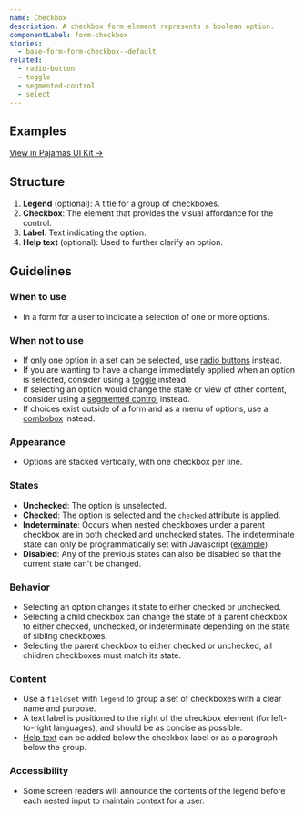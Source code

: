 ```yaml
---
name: Checkbox
description: A checkbox form element represents a boolean option.
componentLabel: form-checkbox
stories:
  - base-form-form-checkbox--default
related:
  - radio-button
  - toggle
  - segmented-control
  - select
---
```


## Examples

<story-viewer story-name="base-form-form-checkbox--default" title="Checkbox"></story-viewer>

[View in Pajamas UI Kit →](https://www.figma.com/file/qEddyqCrI7kPSBjGmwkZzQ/Pajamas-UI-Kit?node-id=4347%3A7242)

## Structure

<figure-img alt="Numbered diagram of a checkbox structure" label="Checkbox structure" src="/img/checkbox-structure.svg"></figure-img>

1. **Legend** (optional): A title for a group of checkboxes.
1. **Checkbox**: The element that provides the visual affordance for the control.
1. **Label**: Text indicating the option.
1. **Help text** (optional): Used to further clarify an option.

## Guidelines

### When to use

- In a form for a user to indicate a selection of one or more options.

### When not to use

- If only one option in a set can be selected, use [radio buttons](/components/radio-button) instead.
- If you are wanting to have a change immediately applied when an option is selected, consider using a [toggle](/components/toggle) instead.
- If selecting an option would change the state or view of other content, consider using a [segmented control](/components/segmented-control) instead.
- If choices exist outside of a form and as a menu of options, use a [combobox](/components/dropdown-combobox) instead.

### Appearance

- Options are stacked vertically, with one checkbox per line.

### States

- **Unchecked**: The option is unselected.
- **Checked**: The option is selected and the `checked` attribute is applied.
- **Indeterminate**: Occurs when nested checkboxes under a parent checkbox are in both checked and unchecked states. The indeterminate state can only be programmatically set with Javascript ([example](https://developer.mozilla.org/en-US/docs/Web/HTML/Element/input/checkbox#indeterminate_state_checkboxes)).
- **Disabled**: Any of the previous states can also be disabled so that the current state can't be changed.

### Behavior

- Selecting an option changes it state to either checked or unchecked.
- Selecting a child checkbox can change the state of a parent checkbox to either checked, unchecked, or indeterminate depending on the state of sibling checkboxes.
- Selecting the parent checkbox to either checked or unchecked, all children checkboxes must match its state.

### Content

- Use a `fieldset` with `legend` to group a set of checkboxes with a clear name and purpose.
- A text label is positioned to the right of the checkbox element (for left-to-right languages), and should be as concise as possible.
- [Help text](/patterns/forms#text) can be added below the checkbox label or as a paragraph below the group.

### Accessibility

- Some screen readers will announce the contents of the legend before each nested input to maintain context for a user.

